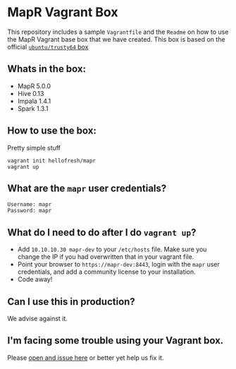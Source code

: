 # MapR Vagrant Box
This repository includes a sample `Vagrantfile` and the `Readme` on how to use the MapR Vagrant base box that we have created.
This box is based on the official [`ubuntu/trusty64` box](https://atlas.hashicorp.com/ubuntu/boxes/trusty64)

## Whats in the box:
* MapR 5.0.0
* Hive 0.13
* Impala 1.4.1
* Spark 1.3.1

## How to use the box:
Pretty simple stuff
```
vagrant init hellofresh/mapr
vagrant up
```

## What are the `mapr` user credentials?
```
Username: mapr
Password: mapr
```

## What do I need to do after I do `vagrant up`?
- Add `10.10.10.30 mapr-dev` to your `/etc/hosts` file. Make sure you change the IP if you had overwritten that in your vagrant file.
- Point your browser to `https://mapr-dev:8443`, login with the `mapr` user credentials, and add a community license to your installation.
- Code away!

## Can I use this in production?
We advise against it.

## I'm facing some trouble using your Vagrant box.
Please [open and issue here](https://github.com/hellofresh/mapr-vagrant/issues) or better yet help us fix it.
